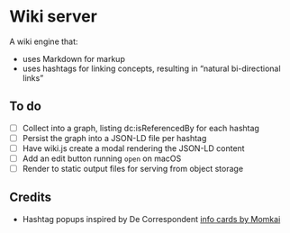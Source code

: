 # Wiki server

A wiki engine that:

- uses Markdown for markup
- uses hashtags for linking concepts, resulting in “natural bi-directional links”

## To do

- [ ] Collect into a graph, listing dc:isReferencedBy for each hashtag
- [ ] Persist the graph into a JSON-LD file per hashtag
- [ ] Have wiki.js create a modal rendering the JSON-LD content
- [ ] Add an edit button running `open` on macOS
- [ ] Render to static output files for serving from object storage

## Credits

- Hashtag popups inspired by De Correspondent [info cards by Momkai](https://www.momkai.com/cases/decorrespondent_platform)